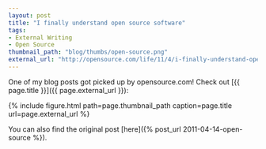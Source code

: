 ```yaml
---
layout: post
title: "I finally understand open source software"
tags:
- External Writing
- Open Source
thumbnail_path: "blog/thumbs/open-source.png"
external_url: "http://opensource.com/life/11/4/i-finally-understand-open-source-software"
---  
```


One of my blog posts got picked up by opensource.com! Check out 
[{{ page.title }}]({{ page.external_url }}):

{% include figure.html path=page.thumbnail_path caption=page.title url=page.external_url %}

You can also find the original post [here]({% post_url 2011-04-14-open-source %}).
